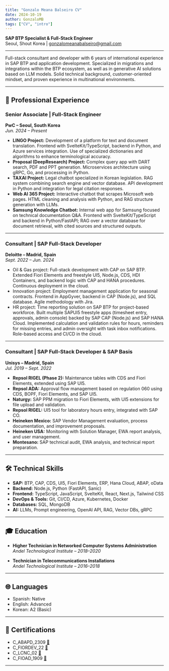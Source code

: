 ```yaml
---
title: "Gonzalo Meana Balseiro CV"
date: 2024-10-19
author: GonzaloMB
tags: ["CV", "intro"]
---
```


**SAP BTP Specialist & Full-Stack Engineer**  
Seoul, Shout Korea | gonzalomeanabalseiro@gmail.com

---

Full-stack consultant and developer with 6 years of international experience in SAP BTP and application development. Specialized in migrations and integrations within the BTP ecosystem, as well as in generative AI solutions based on LLM models. Solid technical background, customer-oriented mindset, and proven experience in multinational environments.

---

## 💼 Professional Experience

### **Senior Associate | Full-Stack Engineer**

**PwC – Seoul, South Korea**  
_Jun. 2024 – Present_

- **LINGO Project:** Development of a platform for text and document translation. Frontend with SvelteKit/TypeScript, backend in Python, and Azure services integration. Use of specialized dictionaries and algorithms to enhance terminological accuracy.
- **Proposal (DeepResearch) Project:** Complex query app with DART search, PDF and PPT generation. Microservices architecture using gRPC, Go, and processing in Python.
- **TAXAI Project:** Legal chatbot specialized in Korean legislation. RAG system combining search engine and vector database. API development in Python and integration for legal citation responses.
- **Web AI 365 Project:** Interactive chatbot that scrapes Microsoft web pages. HTML cleaning and analysis with Python, and RAG structure generation with LLMs.
- **Samsung Knowledge Chatbot:** Internal web app for Samsung focused on technical documentation Q&A. Frontend with SvelteKit/TypeScript and backend in Python/FastAPI; RAG over a vector database for document retrieval, with cited sources and structured outputs.

---

### **Consultant | SAP Full-Stack Developer**

**Deloitte – Madrid, Spain**  
_Sept. 2022 – Jun. 2024_

- Oil & Gas project: Full-stack development with CAP on SAP BTP. Extended Fiori Elements and freestyle UI5, Node.js, CDS, HDI Containers, and backend logic with CAP and HANA procedures. Continuous deployment in the cloud.
- Innovation project: Employment management application for seasonal contracts. Frontend in AppGyver, backend in CAP (Node.js), and SQL database. Agile methodology with Jira.
- HR project: Time reporting solution on SAP BTP for project-based workforce. Built multiple SAPUI5 freestyle apps (timesheet entry, approvals, admin console) backed by SAP CAP (Node.js) and SAP HANA Cloud. Implemented calculation and validation rules for hours, reminders for missing entries, and admin oversight with task inbox notifications. Role-based access and CI/CD in the cloud.

---

### **Consultant | SAP Full-Stack Developer & SAP Basis**

**Unisys – Madrid, Spain**  
_Jul. 2019 – Sept. 2022_

- **Repsol RIGEL (Phase 2):** Maintenance tables with CDS and Fiori Elements, extended using SAP UI5.
- **Repsol ADA:** Approval flow management based on regulation 060 using CDS, BOPF, Fiori Elements, and SAP UI5.
- **Naturgy:** SAP PPM migration to Fiori Elements, with UI5 extensions for file upload and validation.
- **Repsol RIGEL:** UI5 tool for laboratory hours entry, integrated with SAP CO.
- **Heineken Mexico:** SAP Vendor Management evaluation, process documentation, and improvement proposals.
- **Heineken USA:** Monitoring with Solution Manager, EWA report analysis, and user management.
- **Montesano:** SAP technical audit, EWA analysis, and technical report preparation.

---

## 🛠 Technical Skills

- **SAP:** BTP, CAP, CDS, UI5, Fiori Elements, ERP, Hana Cloud, ABAP, oData
- **Backend:** Node.js, Python (FastAPI, Sanic)
- **Frontend:** TypeScript, JavaScript, SvelteKit, React, Next.js, Tailwind CSS
- **DevOps & Tools:** Git, CI/CD, Azure, Kubernetes, Docker
- **Databases:** SQL, MongoDB
- **AI:** LLMs, Prompt engineering, OpenAI API, RAG, Vector DBs, gRPC

---

## 🎓 Education

- **Higher Technician in Networked Computer Systems Administration**  
  _Andel Technological Institute – 2018–2020_

- **Technician in Telecommunications Installations**  
  _Andel Technological Institute – 2016–2018_

---

## 🌐 Languages

- Spanish: Native
- English: Advanced
- Korean: A2 (Basic)

---

## 📜 Certifications

- C_ABAPD_2309 [🔗](https://www.credly.com/badges/d32b1ebe-a03b-4c4b-981f-efcd3aec09a5/linked_in_profile)
- C_FIORDEV_22 [🔗](https://www.credly.com/badges/78a7ecd2-6b09-4eb5-80a7-a95e44277c4e/linked_in_profile)
- C_LCNC_02 [🔗](https://www.credly.com/badges/2f711bad-ca09-4f8d-84c5-f812a4c3226b/linked_in_profile)
- C_FIOAD_1909 [🔗](https://www.credly.com/badges/8b5791bc-b41d-4700-a69d-199344e537ed/linked_in)

---
